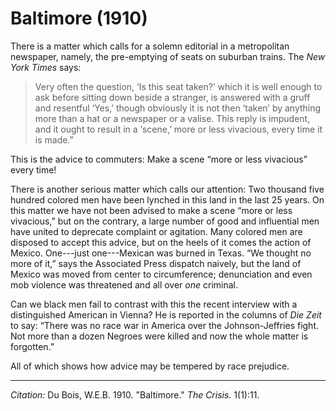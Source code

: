 <!--
title:   Advice
author:  Du Bois, W.E.B.
journal: The Crisis
year:    1910
volume:  1
issue:   2
pages:   21
-->

# Baltimore (1910)

There is a matter which calls for a solemn editorial in a metropolitan newspaper, namely, the pre-emptying of seats on suburban trains. The *New York Times* says:

> Very often the question, ‘Is this seat taken?’ which it is well enough to ask before sitting down beside a stranger, is answered with a gruff and resentful ‘Yes,’ though obviously it is not then ‘taken’ by anything more than a hat or a newspaper or a valise. This reply is impudent, and it ought to result in a ‘scene,’ more or less vivacious, every time it is made.”

This is the advice to commuters: Make a scene “more or less vivacious” every time!

There is another serious matter which calls our attention: Two thousand five hundred colored men have been lynched in this land in the last 25 years. On this matter we have not been advised to make a scene “more or less vivacious,” but on the contrary, a large number of good and influential men have united to deprecate complaint or agitation. Many colored men are disposed to accept this advice, but on the heels of it comes the action of Mexico. One---just one---Mexican was burned in Texas. “We thought no more of it,” says the Associated Press dispatch naively, but the land of Mexico was moved from center to circumference; denunciation and even mob violence was threatened and all over *one* criminal.

Can we black men fail to contrast with this the recent interview with
a distinguished American in Vienna? He is reported in the columns of *Die Zeit* to say: “There was no race war in America over the Johnson-Jeffries fight. Not more than a dozen Negroes were killed and now the whole matter is forgotten.”

All of which shows how advice may be tempered by race prejudice.

______________
*Citation:* Du Bois, W.E.B. 1910. "Baltimore." *The Crisis*. 1(1):11.